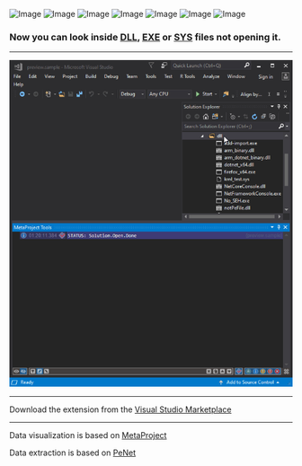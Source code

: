 ![Image](https://img.shields.io/github/license/viacheslav-lozinskyi/Preview-DLL)
![Image](https://img.shields.io/github/issues/viacheslav-lozinskyi/Preview-DLL)
![Image](https://img.shields.io/github/stars/viacheslav-lozinskyi/Preview-DLL)
![Image](https://img.shields.io/github/languages/code-size/viacheslav-lozinskyi/Preview-DLL)
![Image](https://img.shields.io/badge/VS-2019-blueviolet)
![Image](https://img.shields.io/badge/VS-2017-blueviolet)
![Image](https://img.shields.io/badge/VS-2015-blueviolet)

### Now you can look inside [DLL](https://en.wikipedia.org/wiki/Dynamic-link_library), [EXE](https://en.wikipedia.org/wiki/.exe) or [SYS](https://en.wikipedia.org/wiki/.sys) files not opening it.
---

![Image](resource/video/Presentation1.gif)

---
Download the extension from the [Visual Studio Marketplace](https://marketplace.visualstudio.com/items?itemName=ViacheslavLozinskyi.Preview-DLL)

---
Data visualization is based on [MetaProject](https://marketplace.visualstudio.com/items?itemName=ViacheslavLozinskyi.MetaProject)

Data extraction is based on [PeNet](http://secana.github.io/PeNet/index.html)